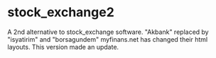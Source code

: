# stock_exchange2

A 2nd alternative to stock_exchange software. "Akbank" replaced by "isyatirim" and "borsagundem"
myfinans.net has changed their html layouts. This version made an update.